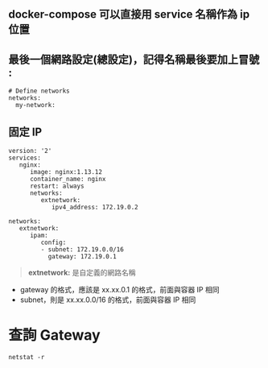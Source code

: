 

## docker-compose 可以直接用 service 名稱作為 ip 位置


## 最後一個網路設定(總設定)，記得名稱最後要加上冒號  :

```
# Define networks
networks:
  my-network:  
```  


## 固定 IP
```
version: '2'
services:
   nginx:
      image: nginx:1.13.12
      container_name: nginx
      restart: always
      networks:
         extnetwork:
            ipv4_address: 172.19.0.2
 
networks:
   extnetwork:
      ipam:
         config:
         - subnet: 172.19.0.0/16
           gateway: 172.19.0.1
```
> **extnetwork:** 是自定義的網路名稱


* gateway 的格式，應該是   xx.xx.0.1 的格式，前面與容器 IP 相同
* subnet，則是 xx.xx.0.0/16 的格式，前面與容器 IP 相同

# 查詢 Gateway
```
netstat -r
```
